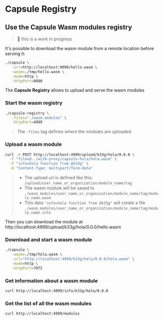 # Capsule Registry


## Use the Capsule Wasm modules registry
> 🚧 this is a work in progress

It's possible to download the wasm module from a remote location before serving it:

```bash
./capsule \
   -url=http://localhost:9090/hello.wasm \
   -wasm=./tmp/hello.wasm \
   -mode=http \
   -httpPort=8080
```

The **Capsule Registry** allows to upload and serve the wasm modules

### Start the wasm registry

```bash
./capsule-registry \
   -files="./wasm_modules" \
   -httpPort=4999
```
> The `-files` tag defines where the modules are uploaded

### Upload a wasm module

```bash
curl -X POST http://localhost:4999/upload/k33g/hola/0.0.0 \
  -F "file=@../with-proxy/capsule-hola/hola.wasm" \
  -F "info=hola function from @k33g" \
  -H "Content-Type: multipart/form-data"
```
> - The upload url is defined like this: `/upload/user_name_or_organization/module_name/tag`
> - The wasm module will be saved to `./wasm_modules/user_name_or_organization/module_name/tag/module_name.wasm`
> - This data `"info=hola function from @k33g"` will create a file `./wasm_modules/user_name_or_organization/module_name/tag/module_name.info`

Then you can download the module at http://localhost:4999/upload/k33g/hola/0.0.0/hello.wasm

### Download and start a wasm module

```bash
./capsule \
   -wasm=./tmp/hola.wasm \
   -url="http://localhost:4999/k33g/hola/0.0.0/hola.wasm" \
   -mode=http \
   -httpPort=7072
```

### Get information about a wasm module

```bash
curl http://localhost:4999/info/k33g/hola/0.0.0
```

### Get the list of all the wasm modules

```bash
curl http://localhost:4999/modules
```
